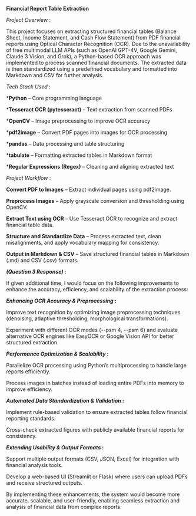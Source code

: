 **Financial Report Table Extraction**

_Project Overview_ : 

This project focuses on extracting structured financial tables (Balance Sheet, Income Statement, and Cash Flow Statement) from PDF financial reports using Optical Character Recognition (OCR). Due to the unavailability of free multimodal LLM APIs (such as OpenAI GPT-4V, Google Gemini, Claude 3 Vision, and Grok), a Python-based OCR approach was implemented to process scanned financial documents. The extracted data is then standardized using a predefined vocabulary and formatted into Markdown and CSV for further analysis.

_Tech Stack Used_ : 

***Python** – Core programming language

***Tesseract OCR (pytesseract)** – Text extraction from scanned PDFs

***OpenCV** – Image preprocessing to improve OCR accuracy

***pdf2image** – Convert PDF pages into images for OCR processing

***pandas** – Data processing and table structuring

***tabulate** – Formatting extracted tables in Markdown format

***Regular Expressions (Regex)** – Cleaning and aligning extracted text


_Project Workflow_ :

**Convert PDF to Images** – Extract individual pages using pdf2image.

**Preprocess Images** – Apply grayscale conversion and thresholding using OpenCV.

**Extract Text using OCR** – Use Tesseract OCR to recognize and extract financial table data.

**Structure and Standardize Data** – Process extracted text, clean misalignments, and apply vocabulary mapping for consistency.  

**Output in Markdown & CSV** – Save structured financial tables in Markdown (.md) and CSV (.csv) formats. 


**_(Question 3 Response)_** :

If given additional time, I would focus on the following improvements to enhance the accuracy, efficiency, and scalability of the extraction process:

**_Enhancing OCR Accuracy & Preprocessing_ :**

Improve text recognition by optimizing image preprocessing techniques (denoising, adaptive thresholding, morphological transformations).

Experiment with different OCR modes (--psm 4, --psm 6) and evaluate alternative OCR engines like EasyOCR or Google Vision API for better structured extraction.

**_Performance Optimization & Scalability_ :**

Parallelize OCR processing using Python’s multiprocessing to handle large reports efficiently. 

Process images in batches instead of loading entire PDFs into memory to improve efficiency.

**_Automated Data Standardization & Validation_ :**

Implement rule-based validation to ensure extracted tables follow financial reporting standards.

Cross-check extracted figures with publicly available financial reports for consistency.

**_Extending Usability & Output Formats_ :**

Support multiple output formats (CSV, JSON, Excel) for integration with financial analysis tools.

Develop a web-based UI (Streamlit or Flask) where users can upload PDFs and receive structured outputs.


By implementing these enhancements, the system would become more accurate, scalable, and user-friendly, enabling seamless extraction and analysis of financial data from complex reports.
